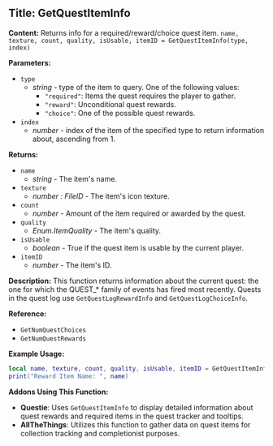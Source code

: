 ## Title: GetQuestItemInfo

**Content:**
Returns info for a required/reward/choice quest item.
`name, texture, count, quality, isUsable, itemID = GetQuestItemInfo(type, index)`

**Parameters:**
- `type`
  - *string* - type of the item to query. One of the following values:
    - `"required"`: Items the quest requires the player to gather.
    - `"reward"`: Unconditional quest rewards.
    - `"choice"`: One of the possible quest rewards.
- `index`
  - *number* - index of the item of the specified type to return information about, ascending from 1.

**Returns:**
- `name`
  - *string* - The item's name.
- `texture`
  - *number : FileID* - The item's icon texture.
- `count`
  - *number* - Amount of the item required or awarded by the quest.
- `quality`
  - *Enum.ItemQuality* - The item's quality.
- `isUsable`
  - *boolean* - True if the quest item is usable by the current player.
- `itemID`
  - *number* - The item's ID.

**Description:**
This function returns information about the current quest: the one for which the QUEST_* family of events has fired most recently. Quests in the quest log use `GetQuestLogRewardInfo` and `GetQuestLogChoiceInfo`.

**Reference:**
- `GetNumQuestChoices`
- `GetNumQuestRewards`

**Example Usage:**
```lua
local name, texture, count, quality, isUsable, itemID = GetQuestItemInfo("reward", 1)
print("Reward Item Name: ", name)
```

**Addons Using This Function:**
- **Questie**: Uses `GetQuestItemInfo` to display detailed information about quest rewards and required items in the quest tracker and tooltips.
- **AllTheThings**: Utilizes this function to gather data on quest items for collection tracking and completionist purposes.